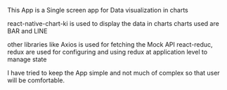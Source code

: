 This App is a Single screen app for Data visualization in charts

react-native-chart-ki is used to display the data in charts 
charts used are BAR and LINE

other libraries like 
Axios is used for fetching the Mock API
react-reduc, redux are used for configuring and using redux at application level to manage state

I have tried to keep the App simple and not much of complex so that user will be comfortable.


